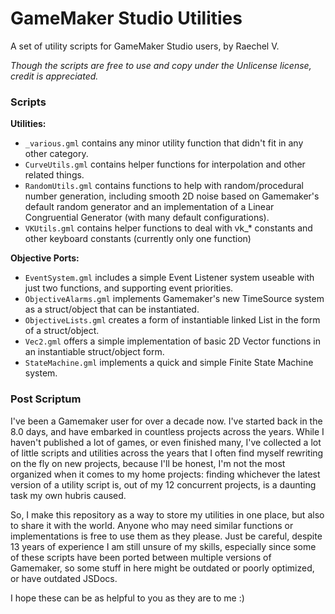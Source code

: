# GameMaker Studio Utilities
A set of utility scripts for GameMaker Studio users, by Raechel V.

*Though the scripts are free to use and copy under the Unlicense license, credit is appreciated.*

### Scripts
**Utilities:**
- `_various.gml` contains any minor utility function that didn't fit in any other category.
- `CurveUtils.gml` contains helper functions for interpolation and other related things.
- `RandomUtils.gml` contains functions to help with random/procedural number generation, including smooth 2D noise based on Gamemaker's default random generator and an implementation of a Linear Congruential Generator (with many default configurations).
- `VKUtils.gml` contains helper functions to deal with vk_* constants and other keyboard constants (currently only one function)

**Objective Ports:** 
- `EventSystem.gml` includes a simple Event Listener system useable with just two functions, and supporting event priorities.
- `ObjectiveAlarms.gml` implements Gamemaker's new TimeSource system as a struct/object that can be instantiated.
- `ObjectiveLists.gml` creates a form of instantiable linked List in the form of a struct/object.
- `Vec2.gml` offers a simple implementation of basic 2D Vector functions in an instantiable struct/object form.
- `StateMachine.gml` implements a quick and simple Finite State Machine system.

### Post Scriptum
I've been a Gamemaker user for over a decade now. I've started back in the 8.0 days, and have embarked in countless projects across the years. While I haven't published a lot of games, or even finished many, I've collected a lot of little scripts and utilities across the years that I often find myself rewriting on the fly on new projects, because I'll be honest, I'm not the most organized when it comes to my home projects: finding whichever the latest version of a utility script is, out of my 12 concurrent projects, is a daunting task my own hubris caused.

So, I make this repository as a way to store my utilities in one place, but also to share it with the world. Anyone who may need similar functions or implementations is free to use them as they please. Just be careful, despite 13 years of experience I am still unsure of my skills, especially since some of these scripts have been ported between multiple versions of Gamemaker, so some stuff in here might be outdated or poorly optimized, or have outdated JSDocs.

I hope these can be as helpful to you as they are to me :)
